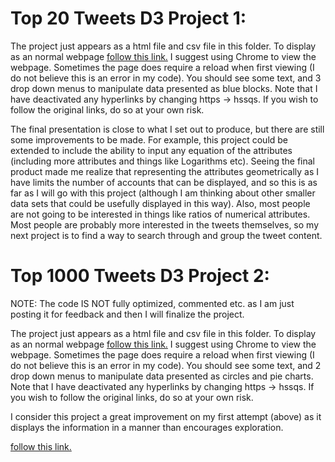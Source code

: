 # Top 20 Tweets D3 Project 1:

The project just appears as a html file and csv file in this folder. To display as an normal webpage [follow this link.](https://htmlpreview.github.io/?https://github.com/TheDohn/TheDohn.github.io/blob/master/Twitter_Elections_Integrity_Archive/Project1_Twitter_Elections_Integrity_Archive.html) I suggest using Chrome to view the webpage. Sometimes the page does require a reload when first viewing (I do not believe this is an error in my code). You should see some text, and 3 drop down menus to manipulate data presented as blue blocks. Note that I have deactivated any hyperlinks by changing https -> hssqs. If you wish to follow the original links, do so at your own risk.

The final presentation is close to what I set out to produce, but there are still some improvements to be made. For example, this project could be extended to include the ability to input any equation of the attributes (including more attributes and things like Logarithms etc). Seeing the final product made me realize that representing the attributes geometrically as I have limits the number of accounts that can be displayed, and so this is as far as I will go with this project (although I am thinking about other smaller data sets that could be usefully displayed in this way). Also, most people are not going to be interested in things like ratios of numerical attributes. Most people are probably more interested in the tweets themselves, so my next project is to find a way to search through and group the tweet content. 


# Top 1000 Tweets D3 Project 2:

NOTE: The code IS NOT fully optimized, commented etc. as I am just posting it for feedback and then I will finalize the project. 

The project just appears as a html file and csv file in this folder. To display as an normal webpage [follow this link.](https://htmlpreview.github.io/?https://github.com/TheDohn/TheDohn.github.io/blob/master/Twitter_Elections_Integrity_Archive/Project2_Twitter_Elections_Integrity_Archive.html) I suggest using Chrome to view the webpage. Sometimes the page does require a reload when first viewing (I do not believe this is an error in my code). You should see some text, and 2 drop down menus to manipulate data presented as circles and pie charts. Note that I have deactivated any hyperlinks by changing https -> hssqs. If you wish to follow the original links, do so at your own risk.

I consider this project a great improvement on my first attempt (above) as it displays the information in a manner than encourages exploration. 


[follow this link.](https://htmlpreview.github.io/?https://github.com/TheDohn/TheDohn.github.io/blob/master/Twitter_Elections_Integrity_Archive/Project2_Twitter_Elections_Integrity_Archive_NEW.html)
